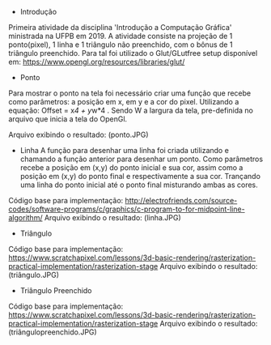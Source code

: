 - Introdução

Primeira atividade da disciplina 'Introdução a Computação Gráfica' ministrada na UFPB em 2019.
A atividade consiste na projeção de 1 ponto(pixel), 1 linha e 1 triângulo não preenchido, com o bônus de 1 triângulo preenchido.
Para tal foi utilizado o Glut/GLutfree setup disponível em: https://www.opengl.org/resources/libraries/glut/

- Ponto

Para mostrar o ponto na tela foi necessário criar uma função que recebe como parâmetros: a posição em x, em y e a cor do pixel. Utilizando a equação: Offset = x*4 + y*w*4 . Sendo W a largura da tela, pre-definida no arquivo que inicia a tela do OpenGl.

Arquivo exibindo o resultado: (ponto.JPG)

- Linha
A função para desenhar uma linha foi criada utilizando e chamando a função anterior para desenhar um ponto. Como parâmetros recebe a posição em (x,y) do ponto inicial e sua cor, assim como a posição em (x,y) do ponto final e respectivamente a sua cor. Trançando uma linha do ponto inicial até o ponto final misturando ambas as cores.

Código base para implementação:  http://electrofriends.com/source-codes/software-programs/c/graphics/c-program-to-for-midpoint-line-algorithm/
Arquivo exibindo o resultado: (linha.JPG)

- Triângulo


Código base para implementação: https://www.scratchapixel.com/lessons/3d-basic-rendering/rasterization-practical-implementation/rasterization-stage
Arquivo exibindo o resultado: (triângulo.JPG)

- Triângulo Preenchido



Código base para implementação: https://www.scratchapixel.com/lessons/3d-basic-rendering/rasterization-practical-implementation/rasterization-stage
Arquivo exibindo o resultado: (triângulopreenchido.JPG)
